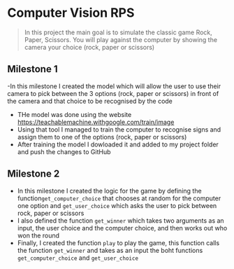 # Computer Vision RPS
>In this project the main goal is to simulate the classic game Rock, Paper, Scissors. You will play against the computer by showing the camera your choice (rock, paper or scissors)

## Milestone 1

-In this milestone I created the model which will allow the user to use their camera to pick between the 3 options (rock, paper or scissors) in front of the camera and that choice to be recognised by the code
- THe model was done using the website https://teachablemachine.withgoogle.com/train/image
- Using that tool I managed to train the computer to recognise signs and assign them to one of the options (rock, paper or scissors)
- After training the model I dowloaded it and added to my project folder and push the changes to GitHub

## Milestone 2

- In this milestone I created the logic for the game by defining the function`get_computer_choice` that chooses at random for the computer one option and `get_user_choice` which asks the user to pick between rock, paper or scissors
- I also defined the function `get_winner` which takes two arguments as an input, the user choice and the computer choice, and then works out who won the round
- Finally, I created the function `play` to play the game, this function calls the function `get_winner` and takes as an input the boht functions `get_computer_choice` and `get_user_choice`
